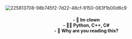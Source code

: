 ![225813708-98b745f2-7d22-48cf-9150-083f1b00d6c9](https://github.com/qqqllllzzzz/qqqllllzzzz/assets/125376893/0218aae3-0261-4b25-a374-1ba66dcd8352)

<h4 align="center">- 🤡 Im clown<br>- 👨‍💻 Python, C++, C#<br>- 🌙 Why are you reading this?</h4>
